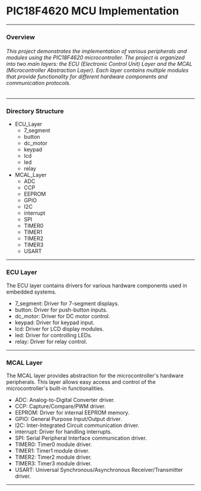 # PIC18F4620 MCU Implementation

---

### Overview


###### This project demonstrates the implementation of various peripherals and modules using the PIC18F4620 microcontroller. The project is organized into two main layers: the ECU (Electronic Control Unit) Layer and the MCAL (Microcontroller Abstraction Layer). Each layer contains multiple modules that provide functionality for different hardware components and communication protocols.
---
### Directory Structure
+ ECU_Layer
  + 7_segment
  + button
  + dc_motor
  + keypad
  + lcd
  + led
  + relay
+ MCAL_Layer
  + ADC
  + CCP
  + EEPROM
  + GPIO
  + I2C
  + interrupt
  + SPI
  + TIMER0
  + TIMER1
  + TIMER2
  + TIMER3
  + USART
___


 ### ECU Layer
 The ECU layer contains drivers for various hardware components used in embedded systems.

 + 7_segment: Driver for 7-segment displays.
  + button: Driver for push-button inputs.
  + dc_motor: Driver for DC motor control.
  + keypad: Driver for keypad input.
  + lcd: Driver for LCD display modules.
  + led: Driver for controlling LEDs.
  + relay: Driver for relay control.
***
 ### MCAL Layer
The MCAL layer provides abstraction for the microcontroller's hardware peripherals. This layer allows easy access and control of the microcontroller's built-in functionalities.

  + ADC: Analog-to-Digital Converter driver.
  + CCP: Capture/Compare/PWM driver.
  + EEPROM: Driver for internal EEPROM memory.
  + GPIO: General Purpose Input/Output driver.
  + I2C: Inter-Integrated Circuit communication driver.
  + interrupt: Driver for handling interrupts.
  + SPI: Serial Peripheral Interface communication driver.
  + TIMER0: Timer0 module driver.
  + TIMER1: Timer1 module driver.
  + TIMER2: Timer2 module driver.
  + TIMER3: Timer3 module driver.
  + USART: Universal Synchronous/Asynchronous Receiver/Transmitter driver.
  ----
